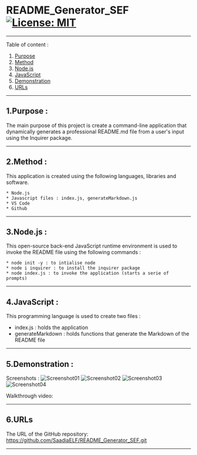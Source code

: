 # README_Generator_SEF [![License: MIT](https://img.shields.io/badge/License-MIT-yellow.svg)](https://opensource.org/licenses/MIT)
-----------------------------------------------------------------------------------------------------------------------
Table of content :

1. [Purpose](#1.Purpose)
2. [Method](#2.Method)
3. [Node.js](#3.Node.js)
5. [JavaScript](#4.JavaScript) 
6. [Demonstration](#5.Demonstration)
7. [URLs](#6.URLs) 

-----------------------------------------------------------------------------------------------------------------------

## 1.Purpose :

The main purpose of this project is create a command-line application that dynamically generates a professional README.md file from a user's input using the Inquirer package. 

-----------------------------------------------------------------------------------------------------------------------

## 2.Method : 

This application is created using the following languages, libraries and software.

    * Node.js
    * Javascript files : index.js, generateMarkdown.js
    * VS Code
    * Github
   
-----------------------------------------------------------------------------------------------------------------------

## 3.Node.js : 
    
This open-source back-end JavaScript runtime environment is used to invoke the README file using the following commands :

    * node init -y : to intialise node
    * node i inquirer : to install the inquirer package
    * node index.js : to invoke the application (starts a serie of prompts)
-----------------------------------------------------------------------------------------------------------------------

## 4.JavaScript : 

This programming language is used to create two files :

* index.js : holds the application 
* generateMarkdown : holds functions that generate the Markdown of the README file

-----------------------------------------------------------------------------------------------------------------------

## 5.Demonstration :

Screenshots :
![Screenshot01](./Assets/Screenshot-01-Desktop.JPG)
![Screenshot02](./Assets/Screenshot-02-Desktop.JPG)
![Screenshot03](./Assets/Screenshot-03-Desktop.JPG)
![Screenshot04](./Assets/Screenshot-04-Desktop.JPG)

Walkthrough video:

-----------------------------------------------------------------------------------------------------------------------

## 6.URLs

The URL of the GitHub repository: https://github.com/SaadiaELF/README_Generator_SEF.git

-----------------------------------------------------------------------------------------------------------------------
